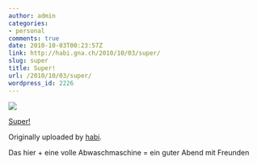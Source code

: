 ```yaml
---
author: admin
categories:
- personal
comments: true
date: 2010-10-03T00:23:57Z
link: http://habi.gna.ch/2010/10/03/super/
slug: super
title: Super!
url: /2010/10/03/super/
wordpress_id: 2226
---
```


[![](http://farm5.static.flickr.com/4150/5045273703_75d4455629_m.jpg)](http://www.flickr.com/photos/habi/5045273703/)
   

 
  [Super!](http://www.flickr.com/photos/habi/5045273703/)
    

  Originally uploaded by [habi](http://www.flickr.com/people/habi/).
 



Das hier + eine volle Abwaschmaschine = ein guter Abend mit Freunden
  

